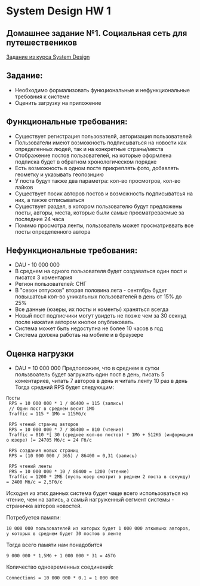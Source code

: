 # System Design HW 1
## Домашнее задание №1. Социальная сеть для путешествеников

[Задание из курса System Design](https://balun.courses/courses/system_design)

## Задание:

- Необходимо формализовать функциональные и нефункциональные требовния к системе
- Оценить загрузку на приложение

## Функциональные требования:
- Существует регистрация пользователй, авторизация пользователей  
-  Пользователи имеют возможность подписываться на новости как определенных людей, так и на конкретные страны/места
- Отображение постов пользователей, на которые оформлена подписка будет в обратном хронологическом порядке
- Есть возможность в одном посте прикреплять фото, добавлять геометку и указывать геопозицию
- У поста будут также два параметра: кол-во просмотров, кол-во лайков
- Существует посик авторов постов и возможность подписыватсья на них, а также отписываться
- Существует раздел, в котором пользователю будут предложены посты, авторы, места, которые были самые просматреваемые за последние 24 часа
- Помимо просмотра ленты, пользователь может просматриввать все посты определенного автора

## Нефункциональные требования:
- DAU - 10 000 000
- В среднем на одного пользователя будет создаваться один пост и писатся 3 коментария
- Регион пользователей: СНГ
- В "сезон отпусков" вторая половина лета - сентябрь будет повышатсья кол-во уникальных пользователей в день от 15% до 25%
- Все данные (юзеры, их посты и коменты) храняться всегда
- Новый пост подписчики могут увидеть не позже чем за 30 секнуд после нажатия автором кнопки опубликовать.
- Система может быть недоступна не более 10 часов в год
- Система должна работаь на мобиле и в браузере

## Оценка нагрузки
- DAU = 10 000 000  Предположим, что в среднем в сутки пользвоатель будет загружать один пост в день, писать 5 коментариев, читать 7 авторов в день и читать ленту 10 раз в день 
Тогда средний RPS будет следующим:
```
Посты
 RPS = 10 000 000 * 1 / 86400 = 115 (запись)
 // Один пост в среднем весит 1Мб 
 Traffic = 115 * 1Мб = 115Мб/с
 
 RPS чтений страниц авторов
 RPS = 10 000 000 * 7 / 86400 = 810 (чтение)
 Traffic = 810 *[ 30 (среднее кол-во постов) * 1Мб + 512Кб (информация о юзере) ]= 24705 Мб/с = 24 Гб/с
 
 RPS создания новых страниц
 RPS = (10 000 000 / 365) / 86400 = 0,31 (запись)
 
 RPS чтений ленты
 PRS = 10 000 000 * 10 / 86400 = 1200 (чтение)
 Traffic = 1200 * 2МБ (пусть юзер смотрит в реднем 2 поста в секунду) = 2400 Мб/с = 2,5Гб/с
```
Исходня из этих данных система будет чаще всего использоваться на чтение, чем на запись, а самый нагруженный сегмент системы - страничка авторов новостей.

Потребуется памяти:
```
10 000 000 пользователей из которых будет 1 000 000 аткивынх авторов, у которых в среднем будет 30 постов в ленте
```
Тогда всего памяти нам понадобится
```
9 000 000 * 1,5Мб + 1 000 000 * 31 = 45Тб
```

Количество одновременных соединений:
```
Connections = 10 000 000 * 0.1 = 1 000 000
```
